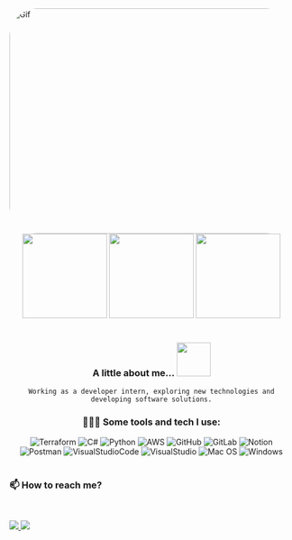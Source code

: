 <img align="leaft" alt="Gif" height="400" width="1090" style="border-radius:50px;" src="https://media.giphy.com/media/LMcB8XospGZO8UQq87/giphy.gif" />

<div align="center">
<img height="150em" src="https://github-profile-summary-cards.vercel.app/api/cards/profile-details?username=iscoutto&theme=radical"/> 
<img height="150em" src="https://github-readme-stats.vercel.app/api?username=iscoutto&show_icons=true&theme=radical&include_all_commits=true&count_private=true&hide_border=true"/> <img height="150em" src="https://github-readme-streak-stats.herokuapp.com/?user=iscoutto&theme=radical&hide_border=true"/>
<br/><br/>
	 	  	  
### A little about me...  <img src="https://media.giphy.com/media/jylguZI85OIGvLnkSt/giphy.gif" width="60"> 
    Working as a developer intern, exploring new technologies and developing software solutions.

###  👩🏻‍💻 Some tools and tech I use:  
![Terraform](https://img.shields.io/badge/Terraform-430098?style=for-the-badge&logo=terraform&logoColor=white) ![C#](https://img.shields.io/badge/C%23-239120?style=for-the-badge&logo=c-sharp&logoColor=white) ![Python](https://img.shields.io/badge/python-07405E?style=for-the-badge&logo=python&logoColor=white) ![AWS](https://img.shields.io/badge/AWS-%23FF9900.svg?style=for-the-badge&logo=amazon-aws&logoColor=white) ![GitHub](https://img.shields.io/badge/GitHub-100000?style=for-the-badge&logo=github&logoColor=white) ![GitLab](https://img.shields.io/badge/GITLAB-E44C30?style=for-the-badge&logo=gitlab&logoColor=white) ![Notion](https://img.shields.io/badge/Notion-%23000000.svg?style=for-the-badge&logo=notion&logoColor=white) ![Postman](https://img.shields.io/badge/Postman-FF6C37?style=for-the-badge&logo=postman&logoColor=white) ![VisualStudioCode](https://img.shields.io/badge/Visual_Studio_Code-0078D4?style=for-the-badge&logo=visual%20studio%20code&logoColor=white) ![VisualStudio](https://img.shields.io/badge/Visual_Studio-5C2D91?style=for-the-badge&logo=visual%20studio&logoColor=white) ![Mac OS](https://img.shields.io/badge/mac%20os-000000?style=for-the-badge&logo=apple&logoColor=white) ![Windows](https://img.shields.io/badge/windows-131F37?style=for-the-badge&logo=windows&logoColor=white)
<br/><br/>
 </div>
  <div align="leaft">

 ### 📫 How to reach me?

<br>
<p align="left">
  <a href = "mailto:isacoutosoares@gmail.com" alt="Gmail">
    <img src="https://img.shields.io/badge/-Gmail-%23333?style=for-the-badge&logo=gmail&logoColor=white" target="_blank" />
  </a>
  
  <a href="https://www.linkedin.com/in/isabellacouto" alt="Linkedin">
    <img src="https://img.shields.io/badge/-LinkedIn-%230077B5?style=for-the-badge&logo=linkedin&logoColor=white" target="_blank"/>
  </a>
</p>
